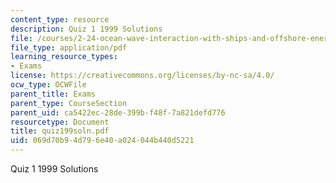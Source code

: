 ```yaml
---
content_type: resource
description: Quiz 1 1999 Solutions
file: /courses/2-24-ocean-wave-interaction-with-ships-and-offshore-energy-systems-13-022-spring-2002/069d70b94d796e40a024044b440d5221_quiz199soln.pdf
file_type: application/pdf
learning_resource_types:
- Exams
license: https://creativecommons.org/licenses/by-nc-sa/4.0/
ocw_type: OCWFile
parent_title: Exams
parent_type: CourseSection
parent_uid: ca5422ec-28de-399b-f48f-7a821defd776
resourcetype: Document
title: quiz199soln.pdf
uid: 069d70b9-4d79-6e40-a024-044b440d5221
---
```

Quiz 1 1999 Solutions